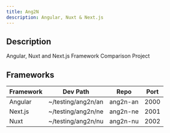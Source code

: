 ```yaml
---
title: Ang2N
description: Angular, Nuxt & Next.js
---
```


## Description

Angular, Nuxt and Next.js Framework Comparison Project

## Frameworks

| Framework | Dev Path           | Repo     | Port |
| --------- | ------------------ | -------- | ---- |
| Angular   | ~/testing/ang2n/an | ang2n-an | 2000 |
| Next.js   | ~/testing/ang2n/ne | ang2n-ne | 2001 |
| Nuxt      | ~/testing/ang2n/nu | ang2n-nu | 2002 |
